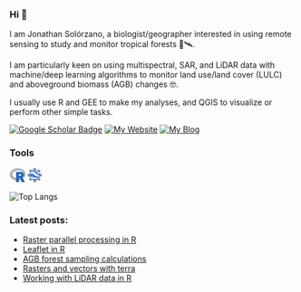 ### Hi 👋

I am Jonathan Solórzano, a biologist/geographer interested in using remote sensing to study and monitor tropical forests 🌳🛰️. 

I am particularly keen on using multispectral, SAR, and LiDAR data with machine/deep learning algorithms to monitor land use/land cover (LULC) and aboveground biomass (AGB) changes 🤓.

I usually use R and GEE to make my analyses, and QGIS to visualize or perform other simple tasks.

[![Google Scholar Badge](https://img.shields.io/badge/My-Google%20Scholar-4d90fe)](https://scholar.google.com/citations?user=sXi9pZMAAAAJ&hl=es)
[![My Website](https://img.shields.io/badge/My-Website-5b8d2e)](https://jonathanvsv.github.io/Ppage2/)
[![My Blog](https://img.shields.io/badge/My-Blog-6e7173)](https://jonathanvsv.github.io/Ppage2/posts/)

### Tools

<code><img height="25" class="center" alt="GEE" src="https://github.com/JonathanVSV/JonathanVSV/blob/main/imgs/r.png"></code>
<code><img height="25" class="center" alt="R" src="https://github.com/JonathanVSV/JonathanVSV/blob/main/imgs/GEE.png"></code>

![Top Langs](https://github-readme-stats.vercel.app/api/top-langs/?username=jonathanvsv&size_weight=0&count_weight=1&layout=compact&theme=transparent)

### Latest posts: 

<!-- BLOG-POST-LIST:START -->
- [Raster parallel processing in R](https://jonathanvsv.github.io/Ppage2/blog/raster-parallel-processing/)
- [Leaflet in R](https://jonathanvsv.github.io/Ppage2/blog/Leaflet-in-r/)
- [AGB forest sampling calculations](https://jonathanvsv.github.io/Ppage2/blog/AGB-forest-sampling-calculations/)
- [Rasters and vectors with terra](https://jonathanvsv.github.io/Ppage2/blog/rasters-and-vectors-with-terra/)
- [Working with LiDAR data in R](https://jonathanvsv.github.io/Ppage2/blog/working-with-lidar/)
<!-- BLOG-POST-LIST:END -->
